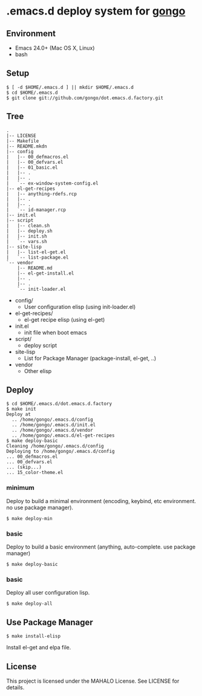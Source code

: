 # .emacs.d deploy system for [gongo](http://gongo.github.com/)

## Environment

- Emacs 24.0+ (Mac OS X, Linux)
- bash

## Setup

    $ [ -d $HOME/.emacs.d ] || mkdir $HOME/.emacs.d
    $ cd $HOME/.emacs.d
    $ git clone git://github.com/gongo/dot.emacs.d.factory.git 

## Tree

    .
    |-- LICENSE
    |-- Makefile
    |-- README.mkdn
    |-- config
    |   |-- 00_defmacros.el
    |   |-- 00_defvars.el
    |   |-- 01_basic.el
    |   |-- .
    |   |-- .
    |   `-- ex-window-system-config.el
    |-- el-get-recipes
    |   |-- anything-rdefs.rcp
    |   |-- .
    |   |-- .
    |   `-- id-manager.rcp
    |-- init.el
    |-- script
    |   |-- clean.sh
    |   |-- deploy.sh
    |   |-- init.sh
    |   `-- vars.sh
    |-- site-lisp
    |   |-- list-el-get.el
    |   `-- list-package.el
    `-- vendor
        |-- README.md
        |-- el-get-install.el
        |-- .
        |-- .
        `-- init-loader.el

- config/
    - User configuration elisp (using init-loader.el)
- el-get-recipes/
    - el-get recipe elisp (using el-get)
- init.el
    - init file when boot emacs
- script/
    - deploy script
- site-lisp
    - List for Package Manager (package-install, el-get, ..)
- vendor
    - Other elisp

## Deploy

    $ cd $HOME/.emacs.d/dot.emacs.d.factory
    $ make init
    Deploy at
      .. /home/gongo/.emacs.d/config
      .. /home/gongo/.emacs.d/init.el
      .. /home/gongo/.emacs.d/vendor
      .. /home/gongo/.emacs.d/el-get-recipes
    $ make deploy-basic
    Cleaning /home/gongo/.emacs.d/config
    Deploying to /home/gongo/.emacs.d/config
    ... 00_defmacros.el
    ... 00_defvars.el
    ... (skip...)
    ... 15_color-theme.el

### minimum

Deploy to build a minimal environment (encoding, keybind, etc environment. no use package manager).

    $ make deploy-min

### basic

Deploy to build a basic environment (anything, auto-complete. use package manager)

    $ make deploy-basic

### basic

Deploy all user configuration lisp.

    $ make deploy-all

## Use Package Manager

    $ make install-elisp

Install el-get and elpa file.

## License

This project is licensed under the MAHALO License. See LICENSE for details.
